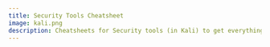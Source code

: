 ```yaml
---
title: Security Tools Cheatsheet
image: kali.png
description: Cheatsheets for Security tools (in Kali) to get everything done.
---
```

